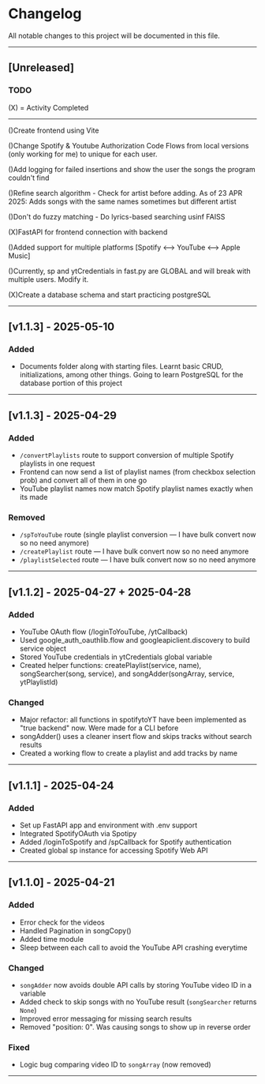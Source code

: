 # Changelog

All notable changes to this project will be documented in this file.

---

## [Unreleased]

### TODO

(X) = Activity Completed

---

()Create frontend using Vite

()Change Spotify & Youtube Authorization Code Flows from local versions (only working for me) to unique for each user.

()Add logging for failed insertions and show the user the songs the program couldn't find

()Refine search algorithm - Check for artist before adding. As of 23 APR 2025: Adds songs with the same names sometimes but different artist

()Don't do fuzzy matching - Do lyrics-based searching usinf FAISS

(X)FastAPI for frontend connection with backend

()Added support for multiple platforms [Spotify <--> YouTube <--> Apple Music]

()Currently, sp and ytCredentials in fast.py are GLOBAL and will break with multiple users. Modify it.

(X)Create a database schema and start practicing postgreSQL

---

## [v1.1.3] - 2025-05-10

### Added

- Documents folder along with starting files. Learnt basic CRUD, initializations, among other things. Going to learn PostgreSQL for the database portion of this project

---

## [v1.1.3] - 2025-04-29

### Added

- `/convertPlaylists` route to support conversion of multiple Spotify playlists in one request
- Frontend can now send a list of playlist names (from checkbox selection prob) and convert all of them in one go
- YouTube playlist names now match Spotify playlist names exactly when its made

### Removed

- `/spToYouTube` route (single playlist conversion — I have bulk convert now so no need anymore)
- `/createPlaylist` route — I have bulk convert now so no need anymore
- `/playlistSelected` route — I have bulk convert now so no need anymore

---

## [v1.1.2] - 2025-04-27 + 2025-04-28

### Added

- YouTube OAuth flow (/loginToYouTube, /ytCallback)
- Used google_auth_oauthlib.flow and googleapiclient.discovery to build service object
- Stored YouTube credentials in ytCredentials global variable
- Created helper functions: createPlaylist(service, name), songSearcher(song, service), and songAdder(songArray, service, ytPlaylistId)

### Changed

- Major refactor: all functions in spotifytoYT have been implemented as "true backend" now. Were made for a CLI before
- songAdder() uses a cleaner insert flow and skips tracks without search results
- Created a working flow to create a playlist and add tracks by name

---

## [v1.1.1] - 2025-04-24

### Added

- Set up FastAPI app and environment with .env support
- Integrated SpotifyOAuth via Spotipy
- Added /loginToSpotify and /spCallback for Spotify authentication
- Created global sp instance for accessing Spotify Web API

---

## [v1.1.0] - 2025-04-21

### Added

- Error check for the videos
- Handled Pagination in songCopy()
- Added time module
- Sleep between each call to avoid the YouTube API crashing everytime

### Changed

- `songAdder` now avoids double API calls by storing YouTube video ID in a variable
- Added check to skip songs with no YouTube result (`songSearcher` returns `None`)
- Improved error messaging for missing search results
- Removed "position: 0". Was causing songs to show up in reverse order

### Fixed

- Logic bug comparing video ID to `songArray` (now removed)

---
